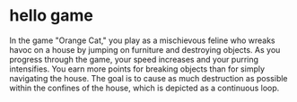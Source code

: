 # hello game
 
In the game "Orange Cat," you play as a mischievous feline who wreaks havoc on a house by jumping on furniture and destroying objects. As you progress through the game, your speed increases and your purring intensifies. You earn more points for breaking objects than for simply navigating the house. The goal is to cause as much destruction as possible within the confines of the house, which is depicted as a continuous loop.

